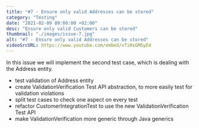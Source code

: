 ```yaml
---
title: "#7 - Ensure only valid Addresses can be stored"
category: "Testing"
date: "2021-02-09 09:00:00 +02:00"
desc: "Ensure only valid Customers can be stored"
thumbnail: "./images/issue-7.jpg"
alt: "#7 - Ensure only valid Addresses can be stored"
videoSrcURL: https://www.youtube.com/embed/vTiHsGMGyE4
---
```


In this issue we will implement the second test case, which is dealing with the Address entity.

* test validation of Address entity
* create ValidationVerification Test API abstraction, to more easily test for validation violations
* split test cases to check one aspect on every test
* refactor CustomerIntegrationTest to use the new ValidationVerification Test API
* make ValidationVerification more generic through Java generics
